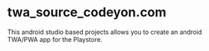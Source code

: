 # twa_source_codeyon.com
This android studio based projects allows you to create an android TWA/PWA app for the Playstore.
